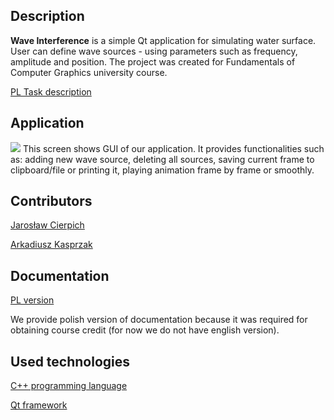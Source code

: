 ## Description 
**Wave Interference** is a simple Qt application for simulating water surface. User can define wave sources - using parameters such as frequency, amplitude and position. The project was created for Fundamentals of Computer Graphics university course. 

[PL Task description](http://www.ftj.agh.edu.pl/~Malinowski/GFK/files/09.pdf)

## Application
![](https://i.imgur.com/mqgmfAG.png)
This screen shows GUI of our application. It provides functionalities such as: adding new wave source, deleting all sources, saving current frame to clipboard/file or printing it, playing animation frame by frame or smoothly. 

## Contributors
[Jarosław Cierpich](https://github.com/Loniowsky)

[Arkadiusz Kasprzak](https://github.com/arokasprz100)

## Documentation
[PL version](https://github.com/arokasprz100/Wave-Interference/blob/master/Documentation/Grafika-dokumentacja.pdf)

We provide polish version of documentation because it was required for obtaining course credit (for now we do not have english version).

## Used technologies
[C++ programming language](https://en.cppreference.com/w/cpp)

[Qt framework](https://www.qt.io/)
